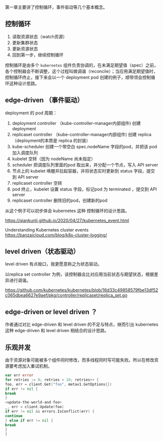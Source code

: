 
第一章主要讲了控制循环，事件驱动等几个基本概念。

## 控制循环

1. 读取资源状态（watch资源）
2. 更新集群状态
3. 更新资源状态
4. 回到第一步，继续控制循环

控制循环是由多个 `kubernetes` 组件负责协调的，在未满足期望值（spec）之前，各个控制器会不断调整，这个过程叫做调谐（reconcile）；当应用满足期望值时，控制循环终止，接下来会以一个 deployment pod 创建的例子，顺带领会控制循环这种设计思路。

## edge-driven （事件驱动）

deployment 的 pod  周期：

1. deployment controller （kube-controller-manager内部组件) 创建 deployment
1. replicaset controller （kube-controller-manager内部组件) 创建 replica （deployment的本质是 replica 的封装）
1. kube-scheduler 创建一个带空白 spec.nodeName 字段的pod，并把该 pod 加入调度队列
1. kubelet 空转（因为 nodeName 尚未指定）
1. scheduler 把调度队列里面的pod 取出来，并分配一个节点，写入 API server
1. 节点上的 kubelet 唤醒并拉起容器，并将状态实时更新到 status 字段，提交到 API server 
1. replicaset controller 空转
1. pod 终止，kubelet 设置 status 字段，标记pod 为 terminated ，提交到 API server 
1. replicaset controller 删除旧的pod，创建新的pod

从这个例子可以初步体会 kubernetes 这种 控制循环的设计思路。

https://qiankunli.github.io/2020/04/27/kubernetes_event.html

Understanding Kubernetes cluster events
https://banzaicloud.com/blog/k8s-cluster-logging/

## level driven（状态驱动）

level driven 有点拗口，我更愿意称之为状态驱动。

以replica set controller 为例，该控制器会比对应用当前状态与期望状态，根据差异进行调谐。

https://github.com/kubernetes/kubernetes/blob/16d33c49858579fbe13df52c065dbea6627e9aef/pkg/controller/replicaset/replica_set.go

## edge-driven or level driven ？

作者通过对比 edge-driven 和 level driven 的不足与特点，继而引出 kubernetes 这种 edge-driven 和 level driven 相结合的设计思路。

## 乐观并发

由于资源对象可能被多个组件同时修改，而多线程同时写可能失败。所以在修改资源要考虑加入重试机制。

```go
var err error
for retries := 0; retries < 10; retries++ {
foo, err = client.Get("foo", metav1.GetOptions{})
if err != nil {
break
} 
<update-the-world-and-foo>
_, err = client.Update(foo)
if err != nil && errors.IsConflict(err) {
continue
} else if err != nil {
break
}
}
```
